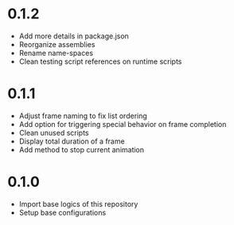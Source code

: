 # 0.1.2
 - Add more details in package.json
 - Reorganize assemblies
 - Rename name-spaces
 - Clean testing script references on runtime scripts

# 0.1.1
 - Adjust frame naming to fix list ordering
 - Add option for triggering special behavior on frame completion
 - Clean unused scripts
 - Display total duration of a frame
 - Add method to stop current animation

# 0.1.0
 - Import base logics of this repository
 - Setup base configurations